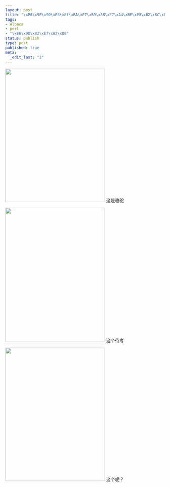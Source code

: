 ```yaml
--- 
layout: post
title: "\xE6\x9F\x90\xE5\x87\xBA\xE7\x89\x88\xE7\xA4\xBE\xE8\xB2\x8C\xE4\xBC\xBC\xE4\xB8\x93\xE6\x8B\xBF\xE5\x8A\xA8\xE7\x89\xA9\xE5\x81\x9A\xE5\xB0\x81\xE9\x9D\xA2"
tags: 
- Alpaca
- perl
- "\xE6\x9D\x82\xE7\xA2\x8E"
status: publish
type: post
published: true
meta: 
  _edit_last: "2"
---
```

<a href="http://www.douban.com/subject/1475893/?i=2"><img alt="" src="http://otho.douban.com/lpic/s3118029.jpg" title="这是骆驼" class="alignnone" width="315" height="420" /></a>
这是骆驼

<a href="http://www.douban.com/subject/1467793/?i=3">
<img alt="" src="http://otho.douban.com/lpic/s3119798.jpg" title="待考" class="alignnone" width="315" height="423" /></a>
这个待考

<a href="http://www.douban.com/subject/1756393/?i=9"><img alt="" src="http://otho.douban.com/lpic/s3362714.jpg" title="这个？" class="alignnone" width="315" height="420" /></a>
这个呢？
